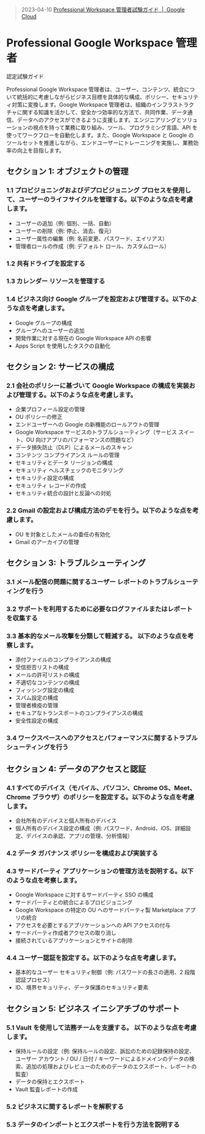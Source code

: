 > 2023-04-10 [Professional Workspace 管理者試験ガイド  |  Google Cloud](https://cloud.google.com/certification/guides/google-workspace-administrator?hl=ja)

# Professional Google Workspace 管理者

認定試験ガイド

Professional Google Workspace 管理者は、ユーザー、コンテンツ、統合について統括的に考慮しながらビジネス目標を具体的な構成、ポリシー、セキュリティ対策に変換します。Google Workspace 管理者は、組織のインフラストラクチャに関する知識を活かして、安全かつ効率的な方法で、共同作業、データ通信、データへのアクセスができるように支援します。エンジニアリングとソリューションの視点を持って業務に取り組み、ツール、プログラミング言語、API を使ってワークフローを自動化します。また、Google Workspace と Google のツールセットを推進しながら、エンドユーザーにトレーニングを実施し、業務効率の向上を目指します。

## セクション 1: オブジェクトの管理

### 1.1 プロビジョニングおよびデプロビジョニング プロセスを使用して、ユーザーのライフサイクルを管理する。以下のような点を考慮します。

- ユーザーの追加（例: 個別、一括、自動）
- ユーザーの削除（例: 停止、消去、復元）
- ユーザー属性の編集（例: 名前変更、パスワード、エイリアス）
- 管理者ロールの作成（例: デフォルト ロール、カスタムロール）

### 1.2 共有ドライブを設定する

### 1.3 カレンダー リソースを管理する

### 1.4 ビジネス向け Google グループを設定および管理する。以下のような点を考慮します。

- Google グループの構成
- グループへのユーザーの追加
- 開発作業に対する現在の Google Workspace API の影響
- Apps Script を使用したタスクの自動化

## セクション 2: サービスの構成

### 2.1 会社のポリシーに基づいて Google Workspace の構成を実装および管理する。以下のような点を考慮します。

- 企業プロフィール設定の管理
- OU ポリシーの修正
- エンドユーザーへの Google の新機能のロールアウトの管理
- Google Workspace サービスのトラブルシューティング（サービス スイート、OU 向けアプリのパフォーマンスの問題など）
- データ損失防止（DLP）によるメールのスキャン
- コンテンツ コンプライアンス ルールの管理
- セキュリティとデータ リージョンの構成
- セキュリティ ヘルスチェックのモニタリング
- セキュリティ設定の構成
- セキュリティ レコードの作成
- セキュリティ統合の設計と反論への対処

### 2.2 Gmail の設定および構成方法のデモを行う。以下のような点を考慮します。

- OU を対象としたメールの委任の有効化
- Gmail のアーカイブの管理

## セクション 3: トラブルシューティング

### 3.1 メール配信の問題に関するユーザー レポートのトラブルシューティングを行う

### 3.2 サポートを利用するために必要なログファイルまたはレポートを収集する

### 3.3 基本的なメール攻撃を分類して軽減する。 以下のような点を考察します。

- 添付ファイルのコンプライアンスの構成
- 受信拒否リストの構成
- メールの許可リストの構成
- 不適切なコンテンツの構成
- フィッシング設定の構成
- スパム設定の構成
- 管理者検疫の管理
- セキュアなトランスポートのコンプライアンスの構成
- 安全性設定の構成

### 3.4 ワークスペースへのアクセスとパフォーマンスに関するトラブルシューティングを行う

## セクション 4: データのアクセスと認証

### 4.1 すべてのデバイス（モバイル、パソコン、Chrome OS、Meet、Chrome ブラウザ）のポリシーを設定する。以下のような点を考慮します。

- 会社所有のデバイスと個人所有のデバイス
- 個人所有のデバイス設定の構成（例: パスワード、Android、iOS、詳細設定、デバイスの承認、アプリの管理、分析情報）

### 4.2 データ ガバナンス ポリシーを構成および実装する

### 4.3 サードパーティ アプリケーションの管理方法を説明する。以下のような点を考察します。

- Google Workspace に対するサードパーティ SSO の構成
- サードパーティとの統合によるプロビジョニング
- Google Workspace の特定の OU へのサードパーティ製 Marketplace アプリの統合
- アクセスを必要とするアプリケーションへの API アクセスの付与
- サードパーティ作成者アクセスの取り消し
- 接続されているアプリケーションとサイトの削除

### 4.4 ユーザー認証を設定する。以下のような点を考慮します。

- 基本的なユーザー セキュリティ制御（例: パスワードの長さの適用、2 段階認証プロセス）
- ID、境界セキュリティ、データ保護のセキュリティ要素

## セクション 5: ビジネス イニシアチブのサポート

### 5.1 Vault を使用して法務チームを支援する。 以下のような点を考慮します。

- 保持ルールの設定（例: 保持ルールの設定、訴訟のための記録保持の設定、ユーザー アカウント / OU / 日付 / キーワードによるドメインのデータの検索、追加の処理およびレビューのためのデータのエクスポート、レポートの監査）
- データの保持とエクスポート
- Vault 監査レポートの作成

### 5.2 ビジネスに関するレポートを解釈する

### 5.3 データのインポートとエクスポートを行う方法を説明する
